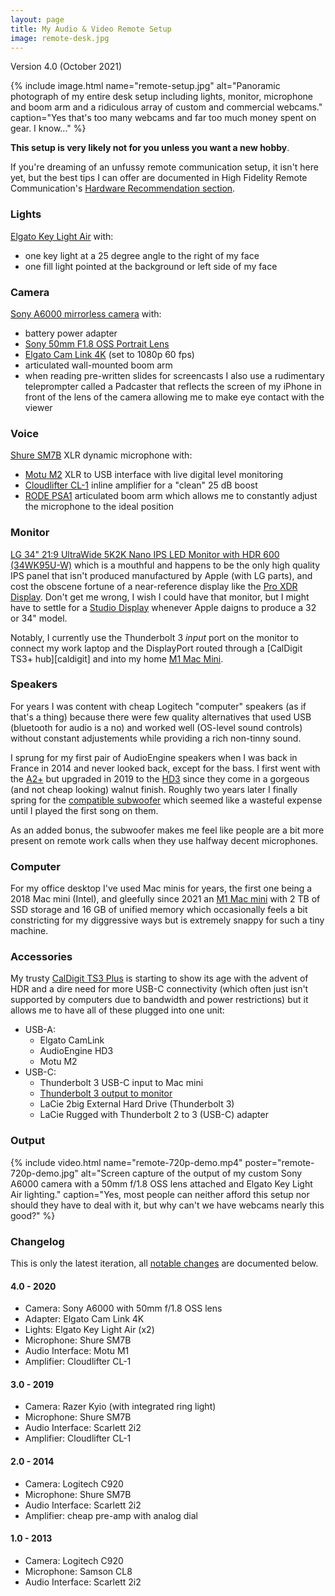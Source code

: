 ```yaml
---
layout: page
title: My Audio & Video Remote Setup
image: remote-desk.jpg
---
```


Version 4.0 (October 2021)

{% include image.html
name="remote-setup.jpg"
alt="Panoramic photograph of my entire desk setup including lights, monitor, microphone and boom arm and a ridiculous array of custom and commercial webcams." 
caption="Yes that's too many webcams and far too much money spent on gear. I know..." 
%}

**This setup is very likely not for you unless you want a new hobby**. 

If you're dreaming of an unfussy remote communication setup, it isn't 
here yet, but the best tips I can offer are documented in High Fidelity 
Remote Communication's [Hardware Recommendation section][hfrc].

### Lights

[Elgato Key Light Air][9] with:
  - one key light at a 25 degree angle to the right of my face
  - one fill light pointed at the background or left side of my face

### Camera

[Sony A6000 mirrorless camera][8] with: 
  - battery power adapter
  - [Sony 50mm F1.8 OSS Portrait Lens][6]
  - [Elgato Cam Link 4K][7] (set to 1080p 60 fps) 
  - articulated wall-mounted boom arm
  - when reading pre-written slides for screencasts I also use a rudimentary teleprompter called a Padcaster that reflects the screen of my iPhone in front of the lens of the camera allowing me to make eye contact with the viewer

### Voice

[Shure SM7B][10] XLR dynamic microphone with:
  - [Motu M2][4] XLR to USB interface with live digital level monitoring
  - [Cloudlifter CL-1][3] inline amplifier for a "clean" 25 dB boost
  - [RODE PSA1][5] articulated boom arm which allows me to constantly adjust the microphone to the ideal position 

[3]: https://www.cloudmicrophones.com/cloudlifter-cl-1
[4]: https://motu.com/en-us/products/m-series/m2/
[5]: https://www.rode.com/accessories/stands/psa1
[6]: https://electronics.sony.com/imaging/lenses/aps-c-e-mount/p/sel50f18
[7]: https://www.elgato.com/en/cam-link-4k
[8]: https://electronics.sony.com/imaging/interchangeable-lens-cameras/aps-c/p/ilce6000l-b
[9]: https://www.elgato.com/en/key-light-air
[10]: https://www.shure.com/en-US/products/microphones/sm7b
[11]: https://www.youtube.com/watch?v=vTbxW12-QMc

### Monitor

[LG 34" 21:9 UltraWide 5K2K Nano IPS LED Monitor with HDR 600 (34WK95U-W)][lg] 
which is a mouthful and happens to be the only high quality IPS panel that 
isn't produced manufactured by Apple (with LG parts), and cost the obscene 
fortune of a near-reference display like the [Pro XDR Display][xdr]. Don't 
get me wrong, I wish I could have that monitor, but I might have to settle 
for a [Studio Display][studio] whenever Apple daigns to produce a 32 or 34" 
model. 

Notably, I currently use the Thunderbolt 3 *input* port on the monitor 
to connect my work laptop and the DisplayPort routed through a [CalDigit 
TS3+ hub][caldigit] and into my home [M1 Mac Mini][m1]. 

[lg]: https://www.lg.com/us/monitors/lg-34WK95U-W-ultrawide-monitor
[xdr]: https://www.apple.com/pro-display-xdr/
[studio]: https://www.apple.com/studio-display/
[ts3]: https://www.caldigit.com/ts3-plus/

### Speakers

For years I was content with cheap Logitech "computer" speakers (as if 
that's a thing) because there were few quality alternatives that used 
USB (bluetooth for audio is a no) and worked well (OS-level sound controls)
without constant adjustements while providing a rich non-tinny sound. 

I sprung for my first pair of AudioEngine speakers when I was back in 
France in 2014 and never looked back, except for the bass. I first went 
with the [A2+][a2] but upgraded in 2019 to the [HD3][books] since they 
come in a gorgeous (and not cheap looking) walnut finish. Roughly two 
years later I finally spring for the [compatible subwoofer][sub] which 
seemed like a wasteful expense until I played the first song on them.

As an added bonus, the subwoofer makes me feel like people are a bit more 
present on remote work calls when they use halfway decent microphones. 

[books]: https://audioengineusa.com/shop/wirelessspeakers/hd3-wireless-speakers/
[sub]: https://audioengineusa.com/shop/subwoofers/s8-powered-subwoofer/
[a2]: https://audioengineusa.com/shop/uncategorized/a2-plus-desktop-speakers/

### Computer

For my office desktop I've used Mac minis for years, the first one being 
a 2018 Mac mini (Intel), and gleefully since 2021 an [M1 Mac mini][m1] with 
2 TB of SSD storage and 16 GB of unified memory which occasionally feels
a bit constricting for my diggressive ways but is extremely snappy for 
such a tiny machine. 

[m1]: https://support.apple.com/kb/SP823?locale=en_US

### Accessories

My trusty [CalDigit TS3 Plus][ts3] is starting to show its age with the 
advent of HDR and a dire need for more USB-C connectivity (which often 
just isn't supported by computers due to bandwidth and power restrictions)
but it allows me to have all of these plugged into one unit: 
- USB-A: 
  - Elgato CamLink
  - AudioEngine HD3 
  - Motu M2
- USB-C: 
  - Thunderbolt 3 USB-C input to Mac mini
  - [Thunderbolt 3 output to monitor](#monitor)
  - LaCie 2big External Hard Drive (Thunderbolt 3)
  - LaCie Rugged with Thunderbolt 2 to 3 (USB-C) adapter 

### Output

{% include video.html
name="remote-720p-demo.mp4"
poster="remote-720p-demo.jpg"
alt="Screen capture of the output of my custom Sony A6000 camera with a 50mm f/1.8 OSS lens attached and Elgato Key Light Air lighting." 
caption="Yes, most people can neither afford this setup nor should they have to deal with it, but why can't we have webcams nearly this good?" 
%}

### Changelog

This is only the latest iteration, all [notable changes][kac] are documented
below.

#### 4.0 - 2020

- Camera: Sony A6000 with 50mm f/1.8 OSS lens
- Adapter: Elgato Cam Link 4K
- Lights: Elgato Key Light Air (x2)
- Microphone: Shure SM7B
- Audio Interface: Motu M1
- Amplifier: Cloudlifter CL-1

#### 3.0 - 2019

- Camera: Razer Kyio (with integrated ring light)
- Microphone: Shure SM7B
- Audio Interface: Scarlett 2i2
- Amplifier: Cloudlifter CL-1

#### 2.0 - 2014

- Camera: Logitech C920
- Microphone: Shure SM7B
- Audio Interface: Scarlett 2i2
- Amplifier: cheap pre-amp with analog dial

#### 1.0 - 2013

- Camera: Logitech C920
- Microphone: Samson CL8 
- Audio Interface: Scarlett 2i2

[kac]: https://keepachangelog.com/
[hfrc]: https://olivierlacan.com/posts/high-fidelity-remote-communication/#hardware-recommendations